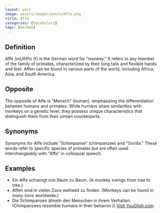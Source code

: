 ```yaml
---
layout: post
image: assets/images/posts/Affe.png
title: Affe
categories: [Vocabulary]
tags: [German]
---
```


## Definition
Affe (m)/Affin (f) is the German word for "monkey." It refers to any member of the family of primates, characterized by their long tails and flexible hands and feet. Affen can be found in various parts of the world, including Africa, Asia, and South America.

## Opposite
The opposite of Affe is "Mensch" (human), emphasizing the differentiation between humans and primates. While humans share similarities with monkeys on a genetic level, they possess unique characteristics that distinguish them from their simian counterparts.

## Synonyms
Synonyms for Affe include "Schimpanse" (chimpanzee) and "Gorilla." These words refer to specific species of primates but are often used interchangeably with "Affe" in colloquial speech.

## Examples
- Ein Affe schwingt von Baum zu Baum. (A monkey swings from tree to tree.)
- Affen sind in vielen Zoos weltweit zu finden. (Monkeys can be found in many zoos worldwide.)
- Die Schimpansen ähneln den Menschen in ihrem Verhalten. (Chimpanzees resemble humans in their behavior.)\ <a id="yg-widget-0" class="youglish-widget" data-query="Affe" data-lang="german" data-components="8412" data-auto-start="0" data-bkg-color="theme_light" data-title="How%20to%20pronounce%20Affe%20in%20German"  rel="nofollow" href="https://youglish.com">Visit YouGlish.com</a><script async src="https://youglish.com/public/emb/widget.js" charset="utf-8"></script>